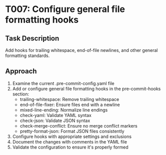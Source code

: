 # T007: Configure general file formatting hooks

## Task Description
Add hooks for trailing whitespace, end-of-file newlines, and other general formatting standards.

## Approach
1. Examine the current .pre-commit-config.yaml file
2. Add or configure general file formatting hooks in the pre-commit-hooks section:
   - trailing-whitespace: Remove trailing whitespace
   - end-of-file-fixer: Ensure files end with a newline
   - mixed-line-ending: Normalize line endings
   - check-yaml: Validate YAML syntax
   - check-json: Validate JSON syntax
   - check-merge-conflict: Ensure no merge conflict markers
   - pretty-format-json: Format JSON files consistently
3. Configure hooks with appropriate settings and exclusions
4. Document the changes with comments in the YAML file
5. Validate the configuration to ensure it's properly formed
